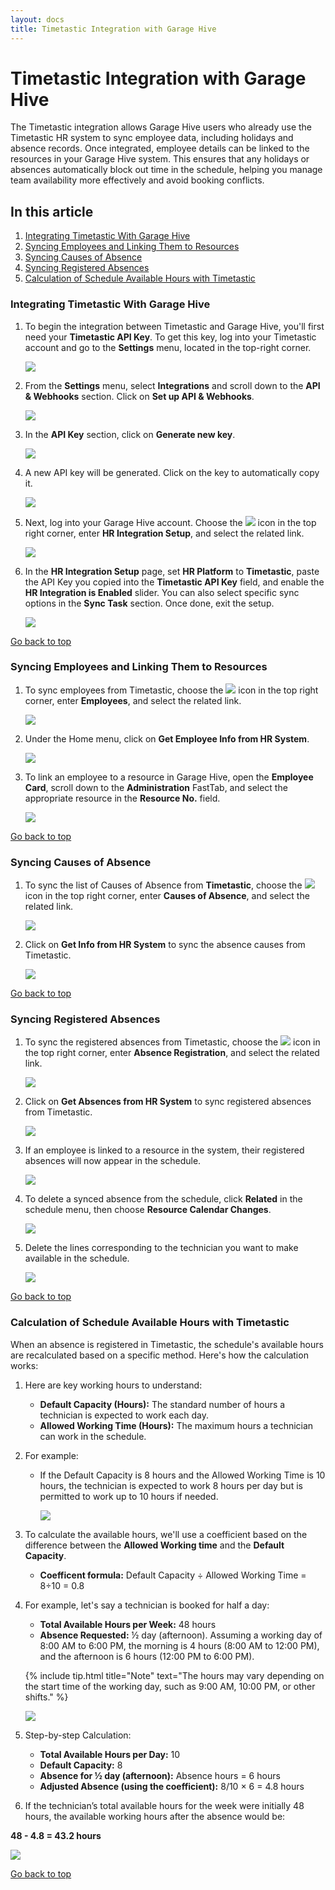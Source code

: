 ```yaml
---
layout: docs
title: Timetastic Integration with Garage Hive
---
```


<a name="top"></a>

# Timetastic Integration with Garage Hive
The Timetastic integration allows Garage Hive users who already use the Timetastic HR system to sync employee data, including holidays and absence records. Once integrated, employee details can be linked to the resources in your Garage Hive system. This ensures that any holidays or absences automatically block out time in the schedule, helping you manage team availability more effectively and avoid booking conflicts.

## In this article
1. [Integrating Timetastic With Garage Hive](#integrating-timetastic-with-garage-hive)
2. [Syncing Employees and Linking Them to Resources](#syncing-employees-and-linking-them-to-resources)
3. [Syncing Causes of Absence](#syncing-causes-of-absence)
4. [Syncing Registered Absences](#syncing-registered-absences)
5. [Calculation of Schedule Available Hours with Timetastic](#calculation-of-schedule-available-hours-with-timetastic)

### Integrating Timetastic With Garage Hive
1. To begin the integration between Timetastic and Garage Hive, you'll first need your **Timetastic API Key**. To get this key, log into your Timetastic account and go to the **Settings** menu, located in the top-right corner.

   ![](media/garagehive-timetastic-integration1.png)

2. From the **Settings** menu, select **Integrations** and scroll down to the **API & Webhooks** section. Click on **Set up API & Webhooks**.

   ![](media/garagehive-timetastic-integration2.png)

3. In the **API Key** section, click on **Generate new key**. 

   ![](media/garagehive-timetastic-integration3.png)

4. A new API key will be generated. Click on the key to automatically copy it.

   ![](media/garagehive-timetastic-integration6.png)

5. Next, log into your Garage Hive account. Choose the ![](media/search_icon.png) icon in the top right corner, enter **HR Integration Setup**, and select the related link.

   ![](media/garagehive-timetastic-integration4.png)

6. In the **HR Integration Setup** page, set **HR Platform** to **Timetastic**, paste the API Key you copied into the **Timetastic API Key** field, and enable the **HR Integration is Enabled** slider. You can also select specific sync options in the **Sync Task** section. Once done, exit the setup.

   ![](media/garagehive-timetastic-integration5.png)


[Go back to top](#top)

### Syncing Employees and Linking Them to Resources
1. To sync employees from Timetastic, choose the ![](media/search_icon.png) icon in the top right corner, enter **Employees**, and select the related link.

   ![](media/garagehive-timetastic-employee-data-sync1.png)

2. Under the Home menu, click on **Get Employee Info from HR System**.

   ![](media/garagehive-timetastic-employee-data-sync2.png)

3. To link an employee to a resource in Garage Hive, open the **Employee Card**, scroll down to the **Administration** FastTab, and select the appropriate resource in the **Resource No.** field.

   ![](media/garagehive-timetastic-employee-data-sync3.png)


[Go back to top](#top)

### Syncing Causes of Absence
1. To sync the list of Causes of Absence from **Timetastic**, choose the ![](media/search_icon.png) icon in the top right corner, enter **Causes of Absence**, and select the related link.

   ![](media/garagehive-timetastic-causes-of-absence1.png)

2. Click on **Get Info from HR System** to sync the absence causes from Timetastic.

   ![](media/garagehive-timetastic-causes-of-absence2.png)


[Go back to top](#top)

### Syncing Registered Absences
1. To sync the registered absences from Timetastic, choose the ![](media/search_icon.png) icon in the top right corner, enter **Absence Registration**, and select the related link.

   ![](media/garagehive-timetastic-absence-registration1.png)

2. Click on **Get Absences from HR System** to sync registered absences from Timetastic.

   ![](media/garagehive-timetastic-absence-registration2.png)

3. If an employee is linked to a resource in the system, their registered absences will now appear in the schedule.

   ![](media/garagehive-timetastic-absence-registration3.png)

4. To delete a synced absence from the schedule, click **Related** in the schedule menu, then choose **Resource Calendar Changes**.

   ![](media/garagehive-timetastic-absence-registration4.png)

5. Delete the lines corresponding to the technician you want to make available in the schedule.

   ![](media/garagehive-timetastic-absence-registration5.png)


[Go back to top](#top)

### Calculation of Schedule Available Hours with Timetastic
When an absence is registered in Timetastic, the schedule's available hours are recalculated based on a specific method. Here's how the calculation works:
1. Here are key working hours to understand:
   * **Default Capacity (Hours):** The standard number of hours a technician is expected to work each day.
   * **Allowed Working Time (Hours):** The maximum hours a technician can work in the schedule.
2. For example:
   * If the Default Capacity is 8 hours and the Allowed Working Time is 10 hours, the technician is expected to work 8 hours per day but is permitted to work up to 10 hours if needed.

      ![](media/garagehive-timetastic-available-hours1.png)

3. To calculate the available hours, we'll use a coefficient based on the difference between the **Allowed Working time** and the **Default Capacity**. 
     * **Coefficent formula:** Default Capacity ÷ Allowed Working Time = 8÷10 = 0.8

4. For example, let's say a technician is booked for half a day:
   * **Total Available Hours per Week:** 48 hours
   * **Absence Requested:** ½ day (afternoon). Assuming a working day of 8:00 AM to 6:00 PM, the morning is 4 hours (8:00 AM to 12:00 PM), and the afternoon is 6 hours (12:00 PM to 6:00 PM).

   {% include tip.html title="Note" text="The hours may vary depending on the start time of the working day, such as 9:00 AM, 10:00 PM, or other shifts." %}

      ![](media/garagehive-timetastic-available-hours2.png)

5. Step-by-step Calculation:
   * **Total Available Hours per Day:** 10
   * **Default Capacity:** 8
   * **Absence for ½ day (afternoon):**
      Absence hours = 6 hours
   * **Adjusted Absence (using the coefficient):** 8/10 × 6 = 4.8 hours

6. If the technician’s total available hours for the week were initially 48 hours, the available working hours after the absence would be:

  **48 - 4.8 = 43.2 hours**

   ![](media/garagehive-timetastic-available-hours3.png)
   

[Go back to top](#top)